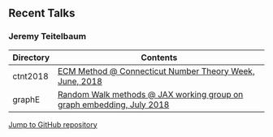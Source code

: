 ## Recent Talks

### Jeremy Teitelbaum 

|Directory | Contents |
|---|---| 
|ctnt2018 | [ECM Method @ Connecticut Number Theory Week, June, 2018](./ctnt2018.pdf) |
|graphE | [Random Walk methods @ JAX working group on graph embedding, July 2018](./graphE.pdf)|


[Jump to GitHub repository](http://github.uconn.edu/jet08013/Talks.git)
